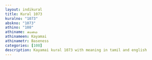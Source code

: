 ```yaml
---
layout: indikural
title: Kural 1073
kuralno: "1073"
abskno: "1073"
athino: "108"
athiname: கயமை
athinameen: Kayamai
athinametr: Baseness
categories: [108]
description: Kayamai kural 1073 with meaning in tamil and english 
---
```


